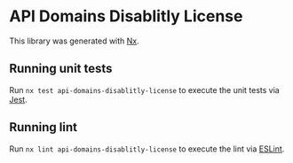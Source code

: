 # API Domains Disablitly License

This library was generated with [Nx](https://nx.dev).

## Running unit tests

Run `nx test api-domains-disablitly-license` to execute the unit tests via [Jest](https://jestjs.io).

## Running lint

Run `nx lint api-domains-disablitly-license` to execute the lint via [ESLint](https://eslint.org/).

